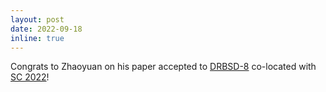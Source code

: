 ```yaml
---
layout: post
date: 2022-09-18
inline: true
---
```


Congrats to Zhaoyuan on his paper accepted to <a target="_blank" href="https://drbsd.github.io/">DRBSD-8</a> co-located with <a target="_blank" href="https://sc22.supercomputing.org/">SC 2022</a>! 
